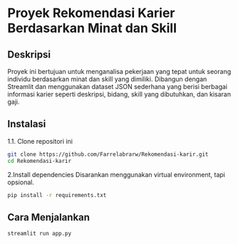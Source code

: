 # Proyek Rekomendasi Karier Berdasarkan Minat dan Skill

## Deskripsi
Proyek ini bertujuan untuk menganalisa pekerjaan yang tepat untuk seorang individu
berdasarkan minat dan skill yang dimiliki. Dibangun dengan Streamlit dan menggunakan dataset JSON sederhana yang berisi berbagai informasi karier seperti deskripsi, bidang, skill yang dibutuhkan, dan kisaran gaji.

## Instalasi
1.1. Clone repositori ini
```bash
git clone https://github.com/Farrelabrarw/Rekomendasi-karir.git
cd Rekomendasi-karir
```
2.Install dependencies
Disarankan menggunakan virtual environment, tapi opsional.
```bash
pip install -r requirements.txt
```
## Cara Menjalankan
```bash
streamlit run app.py
```

